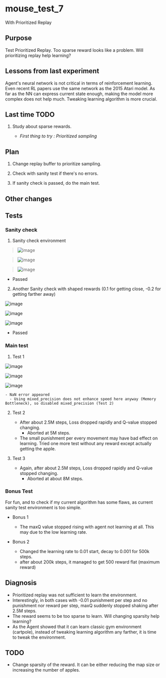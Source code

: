# mouse_test_7

 With Prioritized Replay

## Purpose

 Test Prioritized Replay. Too sparse reward looks like a problem. Will prioritizing replay help learning?

## Lessons from last experiment

Agent's neural network is not critical in terms of reinforcement learning. Even recent RL papers use the same network as the 2015 Atari model. As far as the NN can express current state enough, making the model more complex does not help much. Tweaking learning algorithm is more crucial.

## Last time TODO

1. Study about sparse rewards.

    - *First thing to try : Prioritized sampling*

## Plan

1. Change replay buffer to prioritize sampling.

2. Check with sanity test if there's no errors.

3. If sanity check is passed, do the main test.

## Other changes

## Tests

### Sanity check

1. Sanity check environment

>![image](https://user-images.githubusercontent.com/45917844/91637321-a0847d80-ea42-11ea-9e67-c8e2db18b65c.png)

>![image](https://user-images.githubusercontent.com/45917844/91637325-a7ab8b80-ea42-11ea-8753-ee9c2005e48d.png)

>![image](https://user-images.githubusercontent.com/45917844/91637333-ae3a0300-ea42-11ea-967e-3436fa67f4ed.png)

- Passed

2. Another Sanity check with shaped rewards (0.1 for getting close, -0.2 for getting farther away)

![image](https://user-images.githubusercontent.com/45917844/91637370-e5a8af80-ea42-11ea-9117-26097712332c.png)

![image](https://user-images.githubusercontent.com/45917844/91637376-eb9e9080-ea42-11ea-9ebe-1dca0a742509.png)

![image](https://user-images.githubusercontent.com/45917844/91637381-f35e3500-ea42-11ea-931d-08f632086ada.png)

- Passed

### Main test

1. Test 1

![image](https://user-images.githubusercontent.com/45917844/91637538-3076f700-ea44-11ea-8c01-bc6c1b75219a.png)

![image](https://user-images.githubusercontent.com/45917844/91637542-3967c880-ea44-11ea-915b-64dcebce5cc1.png)

![image](https://user-images.githubusercontent.com/45917844/91637547-408ed680-ea44-11ea-9a3f-0026c8b38a63.png)

    - NaN error appeared
      - Using mixed_precision does not enhance speed here anyway (Memory Bottleneck), so disabled mixed_precision (Test 2)

2. Test 2

    - After about 2.5M steps, Loss dropped rapidly and Q-value stopped changing.
      - Aborted at 5M steps.
    - The small punishment per every movement may have bad effect on learning. Tried one more test without any reward except actually getting the apple.

3. Test 3

    - Again, after about 2.5M steps, Loss dropped rapidly and Q-value stopped changing.
      - Aborted at about 8M steps.

### Bonus Test

For fun, and to check if my current algorithm has some flaws, as current sanity test environment is too simple.

- Bonus 1
  - The maxQ value stopped rising with agent not learning at all. This may due to the low learning rate.

- Bonus 2
  - Changed the learning rate to 0.01 start, decay to 0.001 for 500k steps.
  - after about 200k steps, it managed to get 500 reward flat (maximum reward)

## Diagnosis

- Prioritized replay was not sufficient to learn the environment.
- Interestingly, in both cases with -0.01 punishment per step and no punishment nor reward per step, maxQ suddenly stopped shaking after 2.5M steps.
- The reward seems to be too sparse to learn. Will changing sparsity help learning?
- As the Agent showed that it can learn classic gym environment (cartpole), instead of tweaking learning algorithm any farther, it is time to tweak the environment.

## TODO

- Change sparsity of the reward. It can be either reducing the map size or increasing the number of apples.
